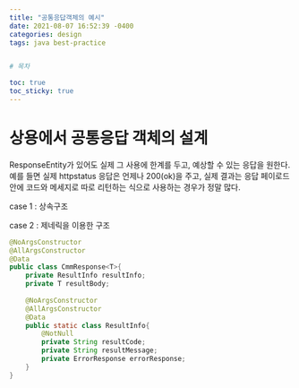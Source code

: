 ```yaml
---
title: "공통응답객체의 예시"
date: 2021-08-07 16:52:39 -0400 
categories: design
tags: java best-practice


# 목차

toc: true  
toc_sticky: true
---
```

# 상용에서 공통응답 객체의 설계
ResponseEntity가 있어도 실제 그 사용에 한계를 두고, 예상할 수 있는 응답을 원한다.
예를 들면 실제 httpstatus 응답은 언제나 200(ok)을 주고, 실제 결과는 응답 페이로드 안에 코드와 메세지로 따로 리턴하는 식으로 사용하는 경우가 정말 많다.

case 1 : 상속구조

case 2 : 제네릭을 이용한 구조
```java
@NoArgsConstructor
@AllArgsConstructor
@Data
public class CmmResponse<T>{
    private ResultInfo resultInfo;
    private T resultBody;
    
    @NoArgsConstructor
    @AllArgsConstructor
    @Data
    public static class ResultInfo{
        @NotNull
        private String resultCode;
        private String resultMessage;
        private ErrorResponse errorResponse;
    }
}
```